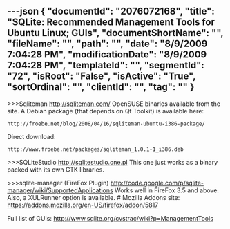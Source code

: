 ---json
{
  "documentId": "2076072168",
  "title": "SQLite: Recommended Management Tools for Ubuntu Linux; GUIs",
  "documentShortName": "",
  "fileName": "",
  "path": "",
  "date": "8/9/2009 7:04:28 PM",
  "modificationDate": "8/9/2009 7:04:28 PM",
  "templateId": "",
  "segmentId": "72",
  "isRoot": "False",
  "isActive": "True",
  "sortOrdinal": "",
  "clientId": "",
  "tag": ""
}
---

&gt;&gt;&gt;Sqliteman
http://sqliteman.com/
OpenSUSE binaries available from the site. A Debian package (that depends on Qt Toolkit) is available here:

    http://froebe.net/blog/2008/04/16/sqliteman-ubuntu-i386-package/

Direct download:

    http://www.froebe.net/packages/sqliteman_1.0.1-1_i386.deb

&gt;&gt;&gt;SQLiteStudio
http://sqlitestudio.one.pl
This one just works as a binary packed with its own GTK libraries.

&gt;&gt;&gt;sqlite-manager (FireFox Plugin)
http://code.google.com/p/sqlite-manager/wiki/SupportedApplications
Works well in FireFox 3.5 and above. Also, a XULRunner option is available. # Mozilla Addons site: https://addons.mozilla.org/en-US/firefox/addon/5817 

Full list of GUIs: http://www.sqlite.org/cvstrac/wiki?p=ManagementTools
